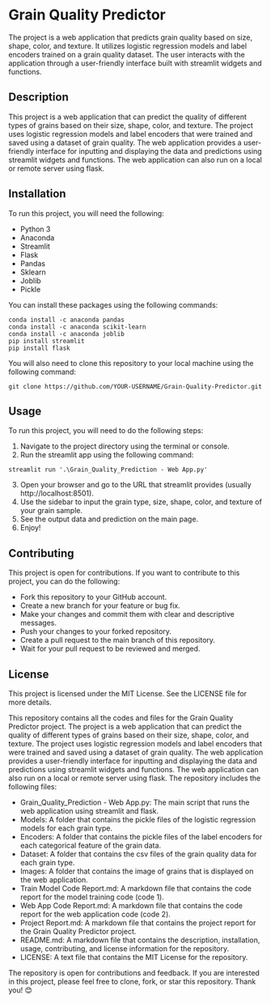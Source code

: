 # Grain Quality Predictor

The project is a web application that predicts grain quality based on size, shape, color, and texture. It utilizes logistic regression models and label encoders trained on a grain quality dataset. The user interacts with the application through a user-friendly interface built with streamlit widgets and functions.

## Description

This project is a web application that can predict the quality of different types of grains based on their size, shape, color, and texture. The project uses logistic regression models and label encoders that were trained and saved using a dataset of grain quality. The web application provides a user-friendly interface for inputting and displaying the data and predictions using streamlit widgets and functions. The web application can also run on a local or remote server using flask.

## Installation

To run this project, you will need the following:

- Python 3
- Anaconda
- Streamlit
- Flask
- Pandas
- Sklearn
- Joblib
- Pickle

You can install these packages using the following commands:

```
conda install -c anaconda pandas
conda install -c anaconda scikit-learn
conda install -c anaconda joblib
pip install streamlit
pip install flask
```

You will also need to clone this repository to your local machine using the following command:

```
git clone https://github.com/YOUR-USERNAME/Grain-Quality-Predictor.git
```

## Usage

To run this project, you will need to do the following steps:

1. Navigate to the project directory using the terminal or console.
2. Run the streamlit app using the following command:

```
streamlit run '.\Grain_Quality_Prediction - Web App.py'
```

3. Open your browser and go to the URL that streamlit provides (usually http://localhost:8501).
4. Use the sidebar to input the grain type, size, shape, color, and texture of your grain sample.
5. See the output data and prediction on the main page.
6. Enjoy!

## Contributing

This project is open for contributions. If you want to contribute to this project, you can do the following:

- Fork this repository to your GitHub account.
- Create a new branch for your feature or bug fix.
- Make your changes and commit them with clear and descriptive messages.
- Push your changes to your forked repository.
- Create a pull request to the main branch of this repository.
- Wait for your pull request to be reviewed and merged.

## License

This project is licensed under the MIT License. See the LICENSE file for more details.


This repository contains all the codes and files for the Grain Quality Predictor project. The project is a web application that can predict the quality of different types of grains based on their size, shape, color, and texture. The project uses logistic regression models and label encoders that were trained and saved using a dataset of grain quality. The web application provides a user-friendly interface for inputting and displaying the data and predictions using streamlit widgets and functions. The web application can also run on a local or remote server using flask. The repository includes the following files:

- Grain_Quality_Prediction - Web App.py: The main script that runs the web application using streamlit and flask.
- Models: A folder that contains the pickle files of the logistic regression models for each grain type.
- Encoders: A folder that contains the pickle files of the label encoders for each categorical feature of the grain data.
- Dataset: A folder that contains the csv files of the grain quality data for each grain type.
- Images: A folder that contains the image of grains that is displayed on the web application.
- Train Model Code Report.md: A markdown file that contains the code report for the model training code (code 1).
- Web App Code Report.md: A markdown file that contains the code report for the web application code (code 2).
- Project Report.md: A markdown file that contains the project report for the Grain Quality Predictor project.
- README.md: A markdown file that contains the description, installation, usage, contributing, and license information for the repository.
- LICENSE: A text file that contains the MIT License for the repository.

The repository is open for contributions and feedback. If you are interested in this project, please feel free to clone, fork, or star this repository. Thank you! 😊
